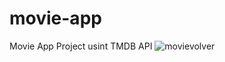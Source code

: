 # movie-app
Movie App Project usint TMDB API
![movievolver](https://github.com/irfanbariss/movie-app/assets/129832202/203bf114-0852-4779-9d9a-254e33c5f650)
